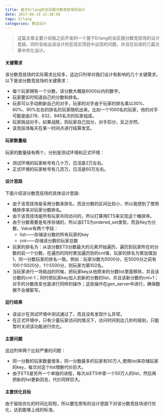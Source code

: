 ```yaml
---
title: 基于Erlang的全区服分数竞技场的设计
date: 2017-06-19 21:38:56
tags: Erlang
categories: 算法设计
---
```

> 这篇文章主要介绍我之前开发的一个基于Erlang的全区服分数竞技场的设计思路，同时会给出该设计的在现实项目中出现的问题，并且在后续的几篇文章中优化设计。

#### 关键需求
该分数竞技场的实际需求比较多，这边只列举对我们设计有影响的几个关键需求，以下是该分数竞技场的关键需求：
* 每个玩家拥有一个分数，该分数大概是6000以内的数字。
* 玩家要实时知道自己的分数和排名。
* 玩家可以手动刷新自己的对手，玩家的对手由于玩家的排名乘以30%、60%、90%左右的排名的玩家随机出来。比如一个1000名的玩家，他的对手可能是由278、632、945名次的玩家组成。
* 玩家挑战对手，如果战胜，则玩家自己加分，对手扣分，反之亦然。
* 该竞技场每天在某一时间点进行结算发奖。

#### 玩家数量级
玩家的数量级有两个，分别是测试环境和正式环境：
* 测试环境的玩家帐号有几十万，日活是2万左右。
* 正式环境的玩家帐号有几百万，日活是60万左右。

#### 设计思路
下面介绍该分数竞技场的具体设计思路:
* 由于该竞技场是采用分数来排名，而且分数的区间比较小，所以我想到了使用桶排序来对玩家分数排名。
* 由于该竞技场是所有玩家共同访问的，所以打算用ETS来实现这个桶排序。
* 由于分数需要是有序存储的，所以该ETS为ordered_set类型，而且Key为分数，Value有两个字段：
  * list——存储该分数的所有玩家的key
  * cnt——存储该分数的玩家总数
* 玩家的排名为：从该分数ETS分数最大的元素开始遍历，遍历到玩家所在的分数的前一个分数，在遍历的同时累加遍历到的cnt值，玩家的排名为累加值加1，同一分数玩家的排名一致。例如：玩家分数为5000分，在5000分之前有100个5020分，1个5500分，则玩家为第102名。
* 当玩家进行一场挑战的时候，把玩家key从他原来的分数list里面移除，并且该分数的cnt-1；同时把玩家key加入到新的分数的list，并且该新分数的cnt+1；对手的分数改变也是进行同样的操作；这些操作在gen_server中进行，确保数据不会被脏写。

#### 运行结果
* 该设计在测试环境中测试通过了，而且没有发现什么异常。
* 在正式环境中，只有少量玩家访问的情况下，访问时间到达几秒的级别，只能暂时关闭该功能进行优化。

#### 主要问题
这边列举两个比较严重的问题：
* 同一分数的玩家数量很多，同一分数最多的玩家有50万人,使用list来存储玩家的key，每次对这个list增删代价巨大。
* 由于ETS是另外一个单独的进程，每次从ETS中拿一个50万人的list，然后再把新的list更新回去，代价同样巨大。

#### 主要优化目标
由于留给优化的时间比较短，所以要在原有的设计思路下对该分数竞技场进行优化，达到能够上线的标准。